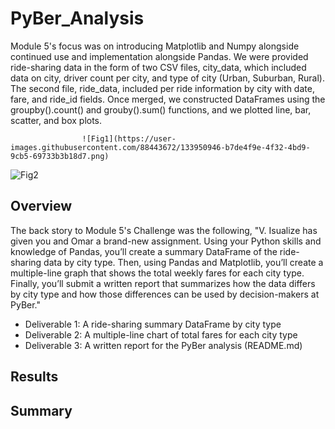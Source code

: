 # PyBer_Analysis
Module 5's focus was on introducing Matplotlib and Numpy alongside continued use and implementation alongside Pandas.  We were provided ride-sharing data in the form of two CSV files, city_data, which included data on city, driver count per city, and type of city (Urban, Suburban, Rural).  The second file, ride_data, included per ride information by city with date, fare, and ride_id fields.  Once merged, we constructed DataFrames using the groupby().count() and grouby().sum() functions, and we plotted line, bar, scatter, and box plots.
          
                    ![Fig1](https://user-images.githubusercontent.com/88443672/133950946-b7de4f9e-4f32-4bd9-9cb5-69733b3b18d7.png)

![Fig2](https://user-images.githubusercontent.com/88443672/133950848-72876feb-2a21-4d4d-a329-a30f3ca8e771.png)


## Overview
The back story to Module 5's Challenge was the following, "V. Isualize has given you and Omar a brand-new assignment. Using your Python skills and knowledge of Pandas, you’ll create a summary DataFrame of the ride-sharing data by city type. Then, using Pandas and Matplotlib, you’ll create a multiple-line graph that shows the total weekly fares for each city type. Finally, you’ll submit a written report that summarizes how the data differs by city type and how those differences can be used by decision-makers at PyBer."
  - Deliverable 1: A ride-sharing summary DataFrame by city type
  - Deliverable 2: A multiple-line chart of total fares for each city type
  - Deliverable 3: A written report for the PyBer analysis (README.md)

## Results

## Summary
